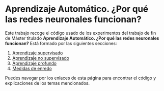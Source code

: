 # Aprendizaje Automático. ¿Por qué las redes neuronales funcionan?

Este trabajo recoge el código usado de los experimentos del trabajo de fin de Máster titulado **Aprendizaje Automático. ¿Por qué las redes neuronales funcionan?** Está formado por las siguientes secciones:

  1. [Aprendizaje supervisado](./aprendizaje_supervisado/index.md)
  2. [Aprendizaje no supervisado](aprendizaje_no_supervisado) 
  3. [Aprendizaje profundo](aprendizaje_profundo)
  4. [Medidas de enredo](medidas_de_enredo)

Puedes navegar por los enlaces de esta página para encontrar el código y explicaciones de los temas mencionados.
